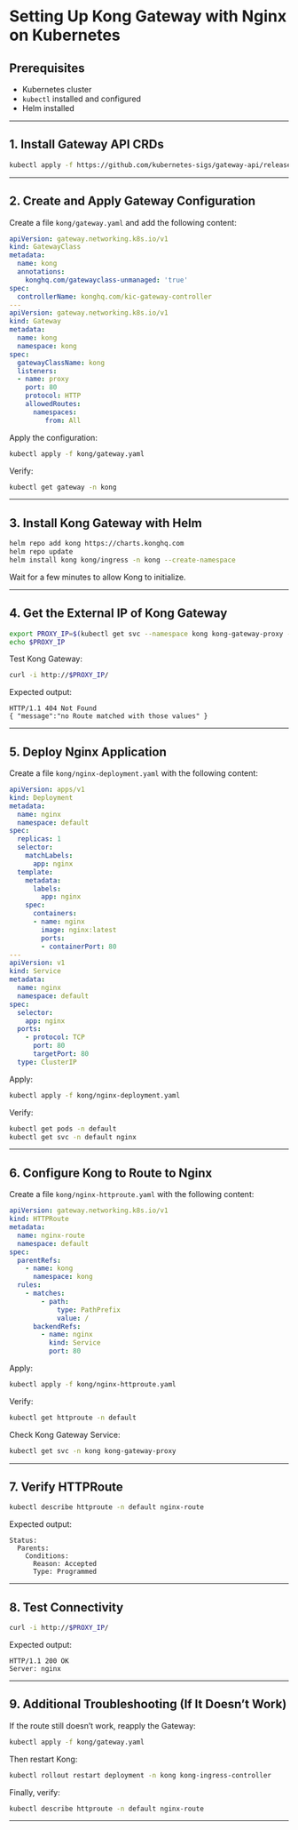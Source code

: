 # Setting Up Kong Gateway with Nginx on Kubernetes

## Prerequisites
- Kubernetes cluster
- `kubectl` installed and configured
- Helm installed

---

## **1. Install Gateway API CRDs**
```sh
kubectl apply -f https://github.com/kubernetes-sigs/gateway-api/releases/download/v1.1.0/standard-install.yaml
```

---

## **2. Create and Apply Gateway Configuration**
Create a file `kong/gateway.yaml` and add the following content:
```yaml
apiVersion: gateway.networking.k8s.io/v1
kind: GatewayClass
metadata:
  name: kong
  annotations:
    konghq.com/gatewayclass-unmanaged: 'true'
spec:
  controllerName: konghq.com/kic-gateway-controller
---
apiVersion: gateway.networking.k8s.io/v1
kind: Gateway
metadata:
  name: kong
  namespace: kong
spec:
  gatewayClassName: kong
  listeners:
  - name: proxy
    port: 80
    protocol: HTTP
    allowedRoutes:
      namespaces:
         from: All
```
Apply the configuration:
```sh
kubectl apply -f kong/gateway.yaml
```

Verify:
```sh
kubectl get gateway -n kong
```

---

## **3. Install Kong Gateway with Helm**
```sh
helm repo add kong https://charts.konghq.com
helm repo update
helm install kong kong/ingress -n kong --create-namespace
```
Wait for a few minutes to allow Kong to initialize.

---

## **4. Get the External IP of Kong Gateway**
```sh
export PROXY_IP=$(kubectl get svc --namespace kong kong-gateway-proxy -o jsonpath='{.status.loadBalancer.ingress[0].ip}')
echo $PROXY_IP
```
Test Kong Gateway:
```sh
curl -i http://$PROXY_IP/
```
Expected output:
```
HTTP/1.1 404 Not Found
{ "message":"no Route matched with those values" }
```

---

## **5. Deploy Nginx Application**
Create a file `kong/nginx-deployment.yaml` with the following content:
```yaml
apiVersion: apps/v1
kind: Deployment
metadata:
  name: nginx
  namespace: default
spec:
  replicas: 1
  selector:
    matchLabels:
      app: nginx
  template:
    metadata:
      labels:
        app: nginx
    spec:
      containers:
      - name: nginx
        image: nginx:latest
        ports:
        - containerPort: 80
---
apiVersion: v1
kind: Service
metadata:
  name: nginx
  namespace: default
spec:
  selector:
    app: nginx
  ports:
    - protocol: TCP
      port: 80
      targetPort: 80
  type: ClusterIP
```
Apply:
```sh
kubectl apply -f kong/nginx-deployment.yaml
```
Verify:
```sh
kubectl get pods -n default
kubectl get svc -n default nginx
```

---

## **6. Configure Kong to Route to Nginx**
Create a file `kong/nginx-httproute.yaml` with the following content:
```yaml
apiVersion: gateway.networking.k8s.io/v1
kind: HTTPRoute
metadata:
  name: nginx-route
  namespace: default
spec:
  parentRefs:
    - name: kong
      namespace: kong
  rules:
    - matches:
        - path:
            type: PathPrefix
            value: /
      backendRefs:
        - name: nginx
          kind: Service
          port: 80
```
Apply:
```sh
kubectl apply -f kong/nginx-httproute.yaml
```
Verify:
```sh
kubectl get httproute -n default
```

Check Kong Gateway Service:
```sh
kubectl get svc -n kong kong-gateway-proxy
```

---

## **7. Verify HTTPRoute**

```sh
kubectl describe httproute -n default nginx-route
```
Expected output:
```
Status:
  Parents:
    Conditions:
      Reason: Accepted
      Type: Programmed
```

---

## **8. Test Connectivity**
```sh
curl -i http://$PROXY_IP/
```
Expected output:
```
HTTP/1.1 200 OK
Server: nginx
```

---

## **9. Additional Troubleshooting (If It Doesn’t Work)**
If the route still doesn’t work, reapply the Gateway:
```sh
kubectl apply -f kong/gateway.yaml
```
Then restart Kong:
```sh
kubectl rollout restart deployment -n kong kong-ingress-controller
```
Finally, verify:
```sh
kubectl describe httproute -n default nginx-route
```

---



